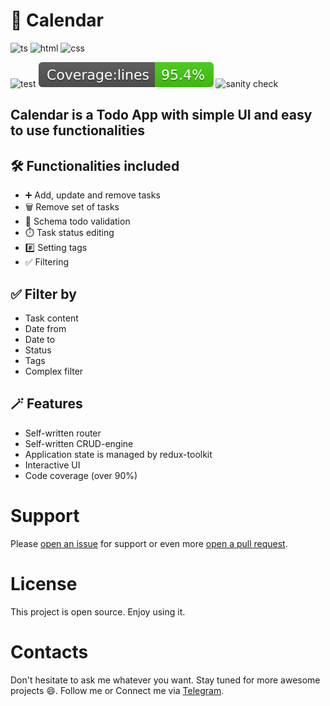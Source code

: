 # 📝 Calendar

![ts](https://img.shields.io/badge/TypeScript-007ACC?style=for-the-badge&logo=typescript&logoColor=white)
![html](https://img.shields.io/badge/HTML5-E34F26?style=for-the-badge&logo=html5&logoColor=white)
![css](https://img.shields.io/badge/CSS3-1572B6?style=for-the-badge&logo=css3&logoColor=white)  

![test](https://github.com/rodionbgd/calendar/actions/workflows/test.yml/badge.svg)
![test-coverage](./badges/badge-lines.svg)
![sanity check](https://github.com/rodionbgd/calendar/actions/workflows/sanity-check.yml/badge.svg)

## Calendar is a Todo App with simple UI and easy to use functionalities


## 🛠 Functionalities included

- ➕ Add, update and remove tasks
- 🗑 Remove set of tasks
- 🎨 Schema todo validation
- ⏱️ Task status editing
- #️⃣ Setting tags
- ✅ Filtering

## ✅ Filter by

- Task content
- Date from
- Date to
- Status
- Tags
- Complex filter


## 🪄 Features

- Self-written router
- Self-written CRUD-engine
- Application state is managed by redux-toolkit
- Interactive UI
- Code coverage (over 90%)

# Support
Please [open an issue](https://github.com/rodionbgd/calendar/issues) for support or even more [open a pull request](https://github.com/rodionbgd/calendar/pulls).


# License
This project is open source. Enjoy using it.


# Contacts
Don't hesitate to ask me whatever you want. Stay tuned for more awesome projects :smile:. Follow me or Connect me via <a href="https://t.me/rodionbgd">Telegram</a>.

